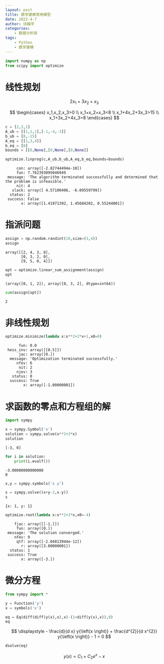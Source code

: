 ```yaml
---
layout: post
title: 数学建模常用模型
date: 2022-4-7
author: 饶翰宇
categories:
    - 数据分析部
tags:
    - Python	
    - 数学建模
---
```


```python
import numpy as np
from scipy import optimize
```

# 线性规划

$$
2x_1+3x_2+x_3
$$

$$
\begin{cases}
x_1,x_2,x_3>0 \\
x_1+x_2+x_3<8 \\
x_1+4x_2+3x_3>15 \\
x_1+3x_2+4x_3=8
\end{cases}
$$


```python
c = [2,3,1]
A_ub = [[1,1,1],[-1,-4,-3]]
b_ub = [8,-15]
A_eq = [[1,3,4]]
b_eq = [8]
bounds = [[0,None],[0,None],[0,None]]
```


```python
optimize.linprog(c,A_ub,b_ub,A_eq,b_eq,bounds=bounds)
```


         con: array([-2.82744494e-10])
         fun: 7.762393895046949
     message: 'The algorithm terminated successfully and determined that the problem is infeasible.'
         nit: 4
       slack: array([ 4.57100406, -6.09559799])
      status: 2
     success: False
           x: array([1.41971392, 1.45684202, 0.55244001])

# 指派问题


```python
assign = np.random.randint(10,size=(3,4))
assign
```


    array([[2, 4, 3, 8],
           [0, 3, 2, 0],
           [9, 5, 0, 4]])


```python
opt = optimize.linear_sum_assignment(assign)
opt
```


    (array([0, 1, 2]), array([0, 3, 2], dtype=int64))


```python
sum(assign[opt])
```


    2

# 非线性规划


```python
optimize.minimize(lambda x:x**2+2*x+1,x0=0)
```


          fun: 0.0
     hess_inv: array([[0.5]])
          jac: array([0.])
      message: 'Optimization terminated successfully.'
         nfev: 6
          nit: 2
         njev: 3
       status: 0
      success: True
            x: array([-1.00000001])

# 求函数的零点和方程组的解


```python
import sympy
```


```python
x = sympy.Symbol('x')
solution = sympy.solve(x**2+3*x)
solution
```


    [-3, 0]


```python
for i in solution:
    print(i.evalf())
```

    -3.00000000000000
    0

```python
x,y = sympy.symbols('x y')
```


```python
s = sympy.solve((x+y-2,x-y))
s
```


    {x: 1, y: 1}


```python
optimize.root(lambda x:x**2+3*x,x0=-4)
```


        fjac: array([[-1.]])
         fun: array([0.])
     message: 'The solution converged.'
        nfev: 9
         qtf: array([-2.04813944e-12])
           r: array([3.00000001])
      status: 1
     success: True
           x: array([-3.])

# 微分方程


```python
from sympy import * 
```


```python
y = Function('y')
x = symbols('x')
```


```python
eq = Eq(diff(diff(y(x),x),x)-(1+diff(y(x),x)),0)
eq
```

$$
\displaystyle - \frac{d}{d x} y{\left(x \right)} + \frac{d^{2}}{d x^{2}} y{\left(x \right)} - 1 = 0
$$


```python
dsolve(eq)
```

$$
\displaystyle y{\left(x \right)} = C_{1} + C_{2} e^{x} - x
$$
